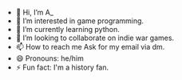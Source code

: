 - 👋 Hi, I’m A_
- 👀 I’m interested in game programming.
- 🌱 I’m currently learning python.
- 💞️ I’m looking to collaborate on indie war games.
- 📫 How to reach me Ask for my email via dm.
- 😄 Pronouns: he/him
- ⚡ Fun fact: I'm a history fan.

<!---
Testttt98/Testttt98 is a ✨ special ✨ repository because its `README.md` (this file) appears on your GitHub profile.
You can click the Preview link to take a look at your changes.
--->
